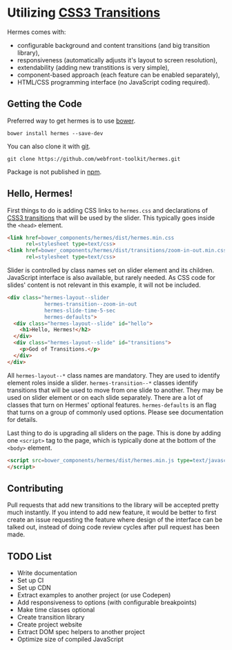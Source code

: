 
# Utilizing [CSS3 Transitions](http://www.w3.org/TR/css3-transitions/)

Hermes comes with:

 * configurable background and content transitions (and big transition library),
 * responsiveness (automatically adjusts it's layout to screen resolution),
 * extendability (adding new transtitions is very simple),
 * component-based approach (each feature can be enabled separately),
 * HTML/CSS programming interface (no JavaScript coding required).

## Getting the Code

Preferred way to get hermes is to use [bower](http://bower.io/).
```
bower install hermes --save-dev
```

You can also clone it with [git](https://git-scm.com/).
```
git clone https://github.com/webfront-toolkit/hermes.git
```

Package is not published in [npm](https://www.npmjs.com/).

## Hello, Hermes!

First things to do is adding CSS links to `hermes.css` and declarations of [CSS3
transitions](http://www.w3.org/TR/css3-transitions/) that will be used by the
slider. This typically goes inside the `<head>` element.

```html
<link href=bower_components/hermes/dist/hermes.min.css
      rel=stylesheet type=text/css>
<link href=bower_components/hermes/dist/transitions/zoom-in-out.min.css
      rel=stylesheet type=text/css>
```

Slider is controlled by class names set on slider element and its children.
JavaScript interface is also available, but rarely needed. As CSS code for
slides' content is not relevant in this example, it will not be included.

```html
<div class="hermes-layout--slider
            hermes-transition--zoom-in-out
            hermes-slide-time-5-sec
            hermes-defaults">
  <div class="hermes-layout--slide" id="hello">
    <h1>Hello, Hermes!</h2>
  </div>
  <div class="hermes-layout--slide" id="transitions">
    <p>God of Transitions.</p>
  </div>
</div>
```

All `hermes-layout--*` class names are mandatory. They are used to identify
element roles inside a slider. `hermes-transition--*` classes identify
transitions that will be used to move from one slide to another. They may be
used on slider element or on each slide separately. There are a lot of classes
that turn on Hermes' optional features. `hermes-defaults` is an flag that turns
on a group of commonly used options. Please see documentation for details.

Last thing to do is upgrading all sliders on the page. This is done by adding
one `<script>` tag to the page, which is typically done at the bottom of the
`<body>` element.

```html
<script src=bower_components/hermes/dist/hermes.min.js type=text/javascript>
</script>
```

## Contributing

Pull requests that add new transitions to the library will be accepted pretty
much instantly. If you intend to add new feature, it would be better to first
create an issue requesting the feature where design of the interface can be
talked out, instead of doing code review cycles after pull request has been
made.

## TODO List

 * Write documentation
 * Set up CI
 * Set up CDN
 * Extract examples to another project (or use Codepen)
 * Add responsiveness to options (with configurable breakpoints)
 * Make time classes optional
 * Create transition library
 * Create project website
 * Extract DOM spec helpers to another project
 * Optimize size of compiled JavaScript

